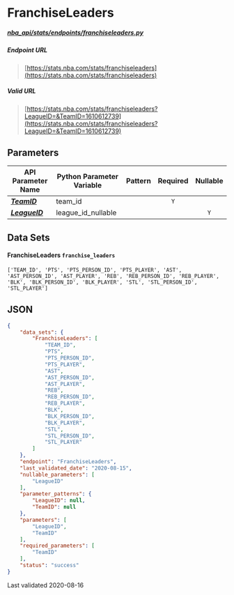 # FranchiseLeaders
##### [nba_api/stats/endpoints/franchiseleaders.py](https://github.com/swar/nba_api/blob/master/src/nba_api/stats/endpoints/franchiseleaders.py)

##### Endpoint URL
>[https://stats.nba.com/stats/franchiseleaders](https://stats.nba.com/stats/franchiseleaders)

##### Valid URL
>[https://stats.nba.com/stats/franchiseleaders?LeagueID=&TeamID=1610612739](https://stats.nba.com/stats/franchiseleaders?LeagueID=&TeamID=1610612739)

## Parameters
API Parameter Name | Python Parameter Variable | Pattern | Required | Nullable
------------ | ------------ | :-----------: | :---: | :---:
[_**TeamID**_](https://github.com/swar/nba_api/blob/master/docs/nba_api/stats/library/parameters.md#TeamID) | team_id |  | `Y` |  | 
[_**LeagueID**_](https://github.com/swar/nba_api/blob/master/docs/nba_api/stats/library/parameters.md#LeagueID) | league_id_nullable |  |  | `Y` | 

## Data Sets
#### FranchiseLeaders `franchise_leaders`
```text
['TEAM_ID', 'PTS', 'PTS_PERSON_ID', 'PTS_PLAYER', 'AST', 'AST_PERSON_ID', 'AST_PLAYER', 'REB', 'REB_PERSON_ID', 'REB_PLAYER', 'BLK', 'BLK_PERSON_ID', 'BLK_PLAYER', 'STL', 'STL_PERSON_ID', 'STL_PLAYER']
```


## JSON
```json
{
    "data_sets": {
        "FranchiseLeaders": [
            "TEAM_ID",
            "PTS",
            "PTS_PERSON_ID",
            "PTS_PLAYER",
            "AST",
            "AST_PERSON_ID",
            "AST_PLAYER",
            "REB",
            "REB_PERSON_ID",
            "REB_PLAYER",
            "BLK",
            "BLK_PERSON_ID",
            "BLK_PLAYER",
            "STL",
            "STL_PERSON_ID",
            "STL_PLAYER"
        ]
    },
    "endpoint": "FranchiseLeaders",
    "last_validated_date": "2020-08-15",
    "nullable_parameters": [
        "LeagueID"
    ],
    "parameter_patterns": {
        "LeagueID": null,
        "TeamID": null
    },
    "parameters": [
        "LeagueID",
        "TeamID"
    ],
    "required_parameters": [
        "TeamID"
    ],
    "status": "success"
}
```

Last validated 2020-08-16